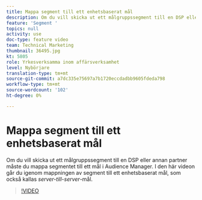 ```yaml
---
title: Mappa segment till ett enhetsbaserat mål
description: Om du vill skicka ut ett målgruppssegment till en DSP eller annan partner måste du mappa segmentet till ett mål i Audience Manager. I den här videon går du igenom mappningen av segment till ett enhetsbaserat mål, även kallat "server till server"-mål.
feature: 'Segment '
topics: null
activity: use
doc-type: feature video
team: Technical Marketing
thumbnail: 36495.jpg
kt: 5805
role: Yrkesverksamma inom affärsverksamhet
level: Nybörjare
translation-type: tm+mt
source-git-commit: a7dc335e75697a7b1720eccdadbb9605fdeda798
workflow-type: tm+mt
source-wordcount: '102'
ht-degree: 0%

---
```



# Mappa segment till ett enhetsbaserat mål

Om du vill skicka ut ett målgruppssegment till en DSP eller annan partner måste du mappa segmentet till ett mål i Audience Manager. I den här videon går du igenom mappningen av segment till ett enhetsbaserat mål, som också kallas _server-till-server_-mål.

>[!VIDEO](https://video.tv.adobe.com/v/36495/?quality=12&learn=on)
